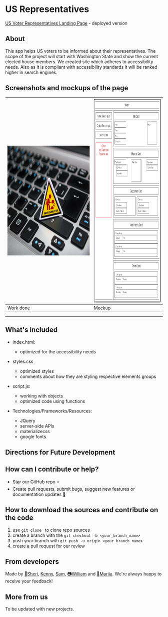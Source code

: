 # US Representatives

[US Voter Representatives Landing Page](https://maryvpie.github.io/us-voter-representatives/) - deployed version

## About

 This app helps US voters to be informed about their representatives. The scope of the project will start with Washington State and show the current elected house members.
 We created site which adheres to accessibility needs. Also as it is compliant with accessibility standards it will be ranked higher in search engines.


## Screenshots and mockups of the page

|<img src="assets/images/pixels.jpg" width="600" height="350" alt="Homepage"/>| <img src="assets/images/mock_up.png" width="450" height="650" alt="Mockup"/> |
| --- | --- |
|  Work done | Mockup |

---

## What's included

- index.html:
    - optimized for the accessibility needs

- styles.css
  - optimized styles
  - comments about how they are styling respective elements groups
  
- script.js:
  - working with objects
  - optimized code using functions

- Technologies/Frameworks/Resources:
  - JQuery
  - server-side APIs
  - materializecss
  - google fonts
  

## Directions for Future Development



## How can I contribute or help?
- Star our GitHub repo :star:
- Create pull requests, submit bugs, suggest new features or documentation updates :wrench:


## How to download the sources and contribute on the code
1. use ```git clone ``` to clone repo sources
2. create a branch with the ```git checkout -b <your_branch_name>```
3. push your branch with ```git push -u origin <your_branch_name>``` 
4. create a pull request for our review

## From developers
Made by [:milky_way:Sheri](https://github.com/grudgecat), [Kenny](https://github.com/knyngun), [Sam](https://github.com/syadII), [:camera:William](https://github.com/WilliamCrownover) and [:crab:Mariia](https://github.com/MaryVPie).
We're always happy to receive your feedback!

## More from us
To be updated with new projects.

